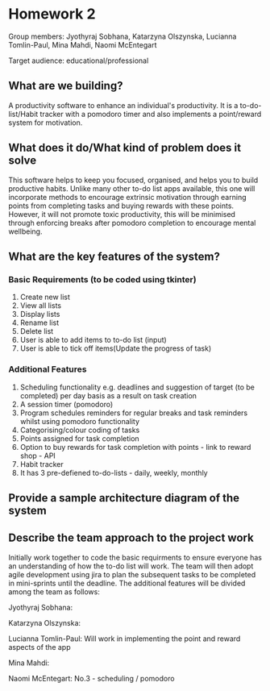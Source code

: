 # Homework 2
Group members: Jyothyraj Sobhana, Katarzyna Olszynska, Lucianna Tomlin-Paul, Mina Mahdi, Naomi McEntegart

Target audience: educational/professional 

## What are we building?
A productivity software to enhance an individual's productivity. It is a to-do-list/Habit tracker with a pomodoro timer and also implements a point/reward system for motivation. 

## What does it do/What kind of problem does it solve
This software helps to keep you focused, organised, and helps you to build productive habits. Unlike many other to-do list apps available, this one will incorporate methods to encourage extrinsic motivation through earning points from completing tasks and buying rewards with these points. However, it will not promote toxic productivity, this will be minimised through enforcing breaks after pomodoro completion to encourage mental wellbeing.

## What are the key features of the system?
### Basic Requirements (to be coded using tkinter)
1. Create new list
2. View all lists
3. Display lists
4. Rename list
5. Delete list
6. User is able to add items to to-do list (input)
7. User is able to tick off items(Update the progress of task)

### Additional Features
1. Scheduling functionality e.g. deadlines and suggestion of target (to be completed) per day basis as a result on task creation
2. A session timer (pomodoro)
3. Program schedules reminders for regular breaks and task reminders whilst using pomodoro functionality
4. Categorising/colour coding of tasks
5. Points assigned for task completion 
6. Option to buy rewards for task completion with points - link to reward shop - API
7. Habit tracker  
8. It has 3 pre-defiened to-do-lists - daily, weekly, monthly 

## Provide a sample architecture diagram of the system




## Describe the team approach to the project work
Initially work together to code the basic requirments to ensure everyone has an understanding of how the to-do list will work. The team will then adopt agile development using jira to plan the subsequent tasks to be completed in mini-sprints until the deadline. The additional features will be divided among the team as follows:

Jyothyraj Sobhana:

Katarzyna Olszynska: 

Lucianna Tomlin-Paul: Will work in implementing the point and reward aspects of the app

Mina Mahdi: 

Naomi McEntegart: No.3 - scheduling / pomodoro


